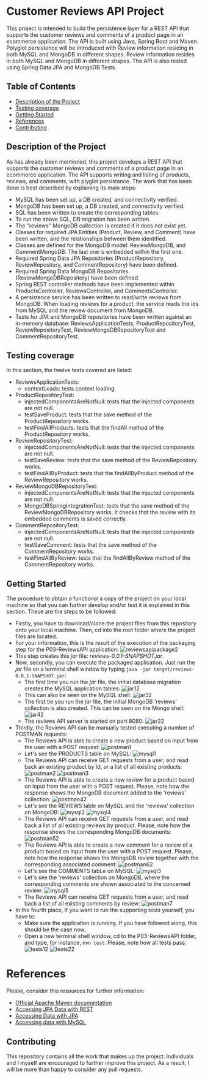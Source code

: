 # Customer Reviews API Project

This project is intended to build the persistence layer for a REST API that supports the customer reviews and comments of a product page in an ecommerce application. The API is built using Java, Spring Boot and Maven. Polyglot persistence will be introduced with Review information residing in both MySQL and MongoDB in different shapes. Review information resides in both MySQL and MongoDB in different shapes. The API is also tested using Spring Data JPA and MongoDB Tests.

## Table of Contents

* [Description of the Project](#description-of-the-project)
* [Testing coverage](#testing-coverage)
* [Getting Started](#getting-started)
* [References](#references)
* [Contributing](#contributing)

## Description of the Project

As has already been mentioned, this project develops a REST API that supports the customer reviews and comments of a product page in an ecommerce application. The API supports writing and listing of products, reviews, and comments, with plyglot persistance. The work that has been done is best described by explaining its main steps:

* MySQL has been set up, a DB created, and connectivity verified.
* MongoDB has been set up, a DB created, and connectivity verified.
* SQL has been written to create the corresponding tables.
* To run the above SQL, DB migration has been written.
* The "reviews" MongoDB collection is created if it does not exist yet.
* Classes for required JPA Entities (Product, Review, and Comment) have been written, and the relationships between them identified.
* Classes are defined for the MongoDB model: ReviewMongoDB, and CommentMongoDB. The last one is embedded within the first one.
* Required Spring Data JPA Repositories (ProductRepository, ReviewRepository, and CommentRepository) have been defined.
* Required Spring Data MongoDB Repositories (ReviewMongoDBRepository) have been defined.
* Spring REST controller methods have been implemented within ProductsController, ReviewsController, and CommentsController.
* A persistence service has been written to read/write reviews from MongoDB. When loading reviews for a product, the service reads the ids from MySQL and the review document from MongoDB.
* Tests for JPA and MongoDB repositories have been written against an in-memory database: ReviewsApplicationTests, ProductRepositoryTest, ReviewRepositoryTest, ReviewMongoDBRepositoryTest and CommentRepositoryTest.

## Testing coverage

In this section, the twelve tests covered are listed:

* ReviewsApplicationTests:
	* contextLoads: tests context loading.
* ProductRepositoryTest:
	* injectedComponentsAreNotNull: tests that the injected components are not null.
	* testSaveProduct: tests that the save method of the ProductRepository works.
	* testFindAllProducts: tests that the findAll method of the ProductRepository works.
* ReviewRepositoryTest:
	* injectedComponentsAreNotNull: tests that the injected components are not null.
	* testSaveReview: tests that the save method of the ReviewRepository works.
	* testFindAllByProduct: tests that the findAllByProduct method of the ReviewRepository works.
* ReviewMongoDBRepositoryTest:
	* injectedComponentsAreNotNull: tests that the injected components are not null.
	* MongoDBSpringIntegrationTest: tests that the save method of the ReviewMongoDBRepository works. It checks that the review with its embedded comments is saved correctly.
* CommentRepositoryTest:
	* injectedComponentsAreNotNull: tests that the injected components are not null.
	* testSaveComment: tests that the save method of the CommentRepository works.
	* testFindAllByReview: tests that the findAllByReview method of the CommentRepository works.

## Getting Started

The procedure to obtain a functional a copy of the project on your local machine so that you can further develop and/or test it is explained in this section. These are the steps to be followed:

* Firstly, you have to download/clone the project files from this repository onto your local machine. Then, cd into the root folder where the project files are located.
* For your information, this is the result of the execution of the packaging step for the P03-ReviewsAPI application:
![reviewsapipackage2](/ScreenShots/reviewsapipackage2.png)
* This step creates this *jar* file: *reviews-0.0.1-SNAPSHOT.jar*.
* Now, secondly, you can execute the packaged application. Just run the *jar* file on a terminal shell window by typing `java -jar target/reviews-0.0.1-SNAPSHOT.jar`:
	* The first time you run the *jar* file, the initial database migration creates the MySQL application tables:
	![jar12](/ScreenShots/jar12.png)
	* This can also be seen on the MySQL shell:
	![jar32](/ScreenShots/jar32.png)
	* The first tie you run the *jar* file, the initial MongoDB 'reviews' collection is also created. This can be seen on the Mongo shell:
	![jar42](/ScreenShots/jar42.png)
	* The reviews API server is started on port 8080:
	![jar22](/ScreenShots/jar22.png)
* Thirdly, the Reviews API can be manually tested executing a number of POSTMAN requests:
	* The Reviews API is able to create a new product based on input from the user with a POST request:
	![postman1](/ScreenShots/postman1.png)
	* Let's see the PRODUCTS table on MySQL:
	![mysql1](/ScreenShots/mysql1.png)
	* The Reviews API can receive GET requests from a user, and read back an existing product by Id, or a list of all existing products:
	![postman2](/ScreenShots/postman2.png)
	![postman3](/ScreenShots/postman3.png)
	* The Reviews API is able to create a new review for a product based on input from the user with a POST request. Please, note how the response shows the MongoDB document added to the 'reviews' collection:
	![postman42](/ScreenShots/postman42.png)
	* Let's see the REVIEWS table on MySQL and the 'reviews' collection on MongoDB:
	![mysql2](/ScreenShots/mysql2.png)
	![mysql4](/ScreenShots/mysql4.png)
	* The Reviews API can receive GET requests from a user, and read back a list of all existing reviews by product. Please, note how the response shows the corresponding MongoDB documents:
	![postman52](/ScreenShots/postman52.png)
	* The Reviews API is able to create a new comment for a review of a product based on input from the user with a POST request. Please, note how the response shows the MongoDB review together with the corresponding associated comment:
	![postman62](/ScreenShots/postman62.png)
	* Let's see the COMMENTS tabLe on MySQL:
	![mysql3](/ScreenShots/mysql3.png)
	* Let's see the 'reviews' collection on MongoDB, where the corresponding comments are shown associated to the concerned review:
	![mysql5](/ScreenShots/mysql5.png)
	* The Reviews API can receive GET requests from a user, and read back a list of all existing comments by review:
	![postman7](/ScreenShots/postman7.png)
* In the fourth place, if you want to run the supporting tests yourself, you have to:
	* Make sure the application is running. If you have followed along, this should be the case now.
	* Open a new terminal shell window, cd to the P03-ReviewsAPI folder, and type, for instance, `mvn test`. Please, note how all tests pass:
	![tests12](/ScreenShots/tests12.png)
	![tests22](/ScreenShots/tests22.png)

# References 

Please, consider this resources for further information:

* [Official Apache Maven documentation](https://maven.apache.org/guides/index.html)
* [Accessing JPA Data with REST](https://spring.io/guides/gs/accessing-data-rest/)
* [Accessing Data with JPA](https://spring.io/guides/gs/accessing-data-jpa/)
* [Accessing data with MySQL](https://spring.io/guides/gs/accessing-data-mysql/)

## Contributing

This repository contains all the work that makes up the project. Individuals and I myself are encouraged to further improve this project. As a result, I will be more than happy to consider any pull requests.